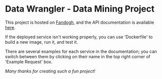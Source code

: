 # Data Wrangler - Data Mining Project

This project is hosted on [Fandogh](https://data-wrangler-hsila.fandogh.cloud/), and the API documentation is available [here](https://documenter.getpostman.com/view/18655336/UzBtkNQX).

If the deployed service isn't working properly, you can use 'Dockerfile' to build a new image, run it, and test it.

There are several examples for each service in the documentation; you can switch between them by clicking on their name in the top right corner of 'Example Request' box.


*Many thanks for creating such a fun project!*